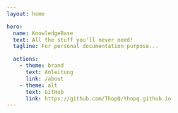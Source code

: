 ```yaml
---
layout: home

hero:
  name: KnowledgeBase
  text: All the stuff you'll never need!
  tagline: For personal documentation purpose...

  actions:
    - theme: brand
      text: Anleitung
      link: /about
    - theme: alt
      text: GitHub
      link: https://github.com/ThopQ/thopq.github.io
---
```

